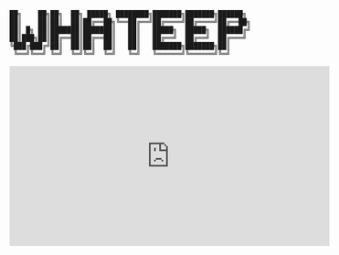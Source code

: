 ```
██╗    ██╗██╗  ██╗ █████╗ ████████╗███████╗███████╗██████╗
██║    ██║██║  ██║██╔══██╗╚══██╔══╝██╔════╝██╔════╝██╔══██╗
██║ █╗ ██║███████║███████║   ██║   █████╗  █████╗  ██████╔╝
██║███╗██║██╔══██║██╔══██║   ██║   ██╔══╝  ██╔══╝  ██╔═══╝
╚███╔███╔╝██║  ██║██║  ██║   ██║   ███████╗███████╗██║
 ╚══╝╚══╝ ╚═╝  ╚═╝╚═╝  ╚═╝   ╚═╝   ╚══════╝╚══════╝╚═╝

```

<iframe width="560" height="315" src="https://www.youtube.com/embed/954uwmy0VDU" title="YouTube video player" frameborder="0" allow="accelerometer; autoplay; clipboard-write; encrypted-media; gyroscope; picture-in-picture"></iframe>
